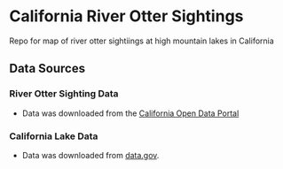 # California River Otter Sightings
Repo for map of river otter sightiings at high mountain lakes in California

## Data Sources
### River Otter Sighting Data
- Data was downloaded from the [California Open Data Portal](https://data.ca.gov/dataset/river-otters-high-mountain-lakes-ds813)

### California Lake Data
- Data was downloaded from [data.gov](https://catalog.data.gov/dataset/california-lakes-e8397/resource/b47f9550-35cb-437e-9d62-68a8498000d5).  